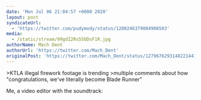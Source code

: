 ```yaml
---
date: 'Mon Jul 06 21:04:57 +0000 2020'
layout: post
syndicateUrl:
  - 'https://twitter.com/pudymody/status/1280246379084906503'
media:
  - /static/stream/99gdZ2Rs55ODsF1R.jpg
authorName: Mach Dent
authorUrl: 'https://twitter.com/Mach_Dent'
originalPost: 'https://twitter.com/Mach_Dent/status/1279676293148221441'
---
```

&gt;KTLA illegal firework footage is trending
&gt;multiple comments about how "congratulations, we've literally become Blade Runner"

Me, a video editor with the soundtrack: 